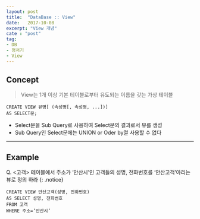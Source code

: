 ```yaml
---
layout: post
title:  "DataBase :: View"
date:   2017-10-08
excerpt: "View 개념"
cate : "post"
tag:
- DB
- 정처기
- View
---
```


## Concept

> View는 1개 이상 기본 테이블로부터 유도되는 이름을 갖는 가상 테이블

 ```
 CREATE VIEW 뷰명[ (속성명[, 속성명, ...])]
 AS SELECT문;
```    

* Select문을 Sub Query로 사용하여 Select문의 결과로서 뷰를 생성
* Sub Query인 Select문에는 UNION or Oder by절 사용할 수 없다

---

## Example

 Q. <고객> 테이블에서 주소가 ‘안산시’인 고객들의 성명, 전화번호를 ‘안산고객’아리는 뷰로 정의 하라
{: .notice}


```    
CREATE VIEW 안산고객(성명, 전화번호)
AS SELECT 성명, 전화번호
FROM 고객
WHERE 주소=’안산시’

```    

